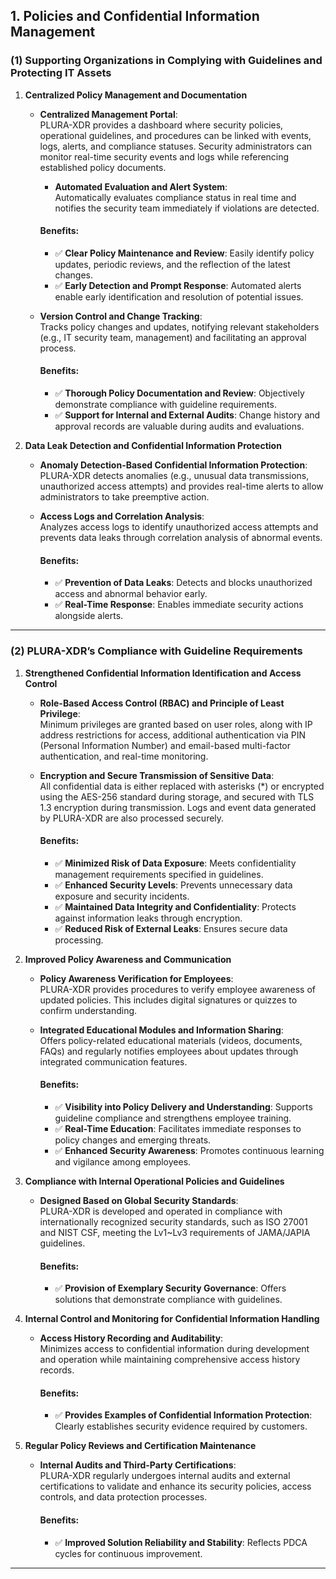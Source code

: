 ## **1. Policies and Confidential Information Management**

### **(1) Supporting Organizations in Complying with Guidelines and Protecting IT Assets**

1. **Centralized Policy Management and Documentation**  
   - **Centralized Management Portal**:  
     PLURA-XDR provides a dashboard where security policies, operational guidelines, and procedures can be linked with events, logs, alerts, and compliance statuses. Security administrators can monitor real-time security events and logs while referencing established policy documents.  
     - **Automated Evaluation and Alert System**:  
       Automatically evaluates compliance status in real time and notifies the security team immediately if violations are detected.

     #### Benefits:
     - ✅ **Clear Policy Maintenance and Review**: Easily identify policy updates, periodic reviews, and the reflection of the latest changes.  
     - ✅ **Early Detection and Prompt Response**: Automated alerts enable early identification and resolution of potential issues.  

   - **Version Control and Change Tracking**:  
     Tracks policy changes and updates, notifying relevant stakeholders (e.g., IT security team, management) and facilitating an approval process.

     #### Benefits:
     - ✅ **Thorough Policy Documentation and Review**: Objectively demonstrate compliance with guideline requirements.  
     - ✅ **Support for Internal and External Audits**: Change history and approval records are valuable during audits and evaluations.  

2. **Data Leak Detection and Confidential Information Protection**  
   - **Anomaly Detection-Based Confidential Information Protection**:  
     PLURA-XDR detects anomalies (e.g., unusual data transmissions, unauthorized access attempts) and provides real-time alerts to allow administrators to take preemptive action.  
   - **Access Logs and Correlation Analysis**:  
     Analyzes access logs to identify unauthorized access attempts and prevents data leaks through correlation analysis of abnormal events.

     #### Benefits:
     - ✅ **Prevention of Data Leaks**: Detects and blocks unauthorized access and abnormal behavior early.  
     - ✅ **Real-Time Response**: Enables immediate security actions alongside alerts.  

---

### **(2) PLURA-XDR’s Compliance with Guideline Requirements**

1. **Strengthened Confidential Information Identification and Access Control**  
   - **Role-Based Access Control (RBAC) and Principle of Least Privilege**:  
     Minimum privileges are granted based on user roles, along with IP address restrictions for access, additional authentication via PIN (Personal Information Number) and email-based multi-factor authentication, and real-time monitoring.  
     
   - **Encryption and Secure Transmission of Sensitive Data**:  
     All confidential data is either replaced with asterisks (*) or encrypted using the AES-256 standard during storage, and secured with TLS 1.3 encryption during transmission. Logs and event data generated by PLURA-XDR are also processed securely.  

     #### Benefits:
     - ✅ **Minimized Risk of Data Exposure**: Meets confidentiality management requirements specified in guidelines.  
     - ✅ **Enhanced Security Levels**: Prevents unnecessary data exposure and security incidents.  
     - ✅ **Maintained Data Integrity and Confidentiality**: Protects against information leaks through encryption.  
     - ✅ **Reduced Risk of External Leaks**: Ensures secure data processing.  

2. **Improved Policy Awareness and Communication**  
   - **Policy Awareness Verification for Employees**:  
     PLURA-XDR provides procedures to verify employee awareness of updated policies. This includes digital signatures or quizzes to confirm understanding.  
   - **Integrated Educational Modules and Information Sharing**:  
     Offers policy-related educational materials (videos, documents, FAQs) and regularly notifies employees about updates through integrated communication features.

     #### Benefits:
     - ✅ **Visibility into Policy Delivery and Understanding**: Supports guideline compliance and strengthens employee training.  
     - ✅ **Real-Time Education**: Facilitates immediate responses to policy changes and emerging threats.  
     - ✅ **Enhanced Security Awareness**: Promotes continuous learning and vigilance among employees.  

3. **Compliance with Internal Operational Policies and Guidelines**  
   - **Designed Based on Global Security Standards**:  
     PLURA-XDR is developed and operated in compliance with internationally recognized security standards, such as ISO 27001 and NIST CSF, meeting the Lv1~Lv3 requirements of JAMA/JAPIA guidelines.

     #### Benefits:
     - ✅ **Provision of Exemplary Security Governance**: Offers solutions that demonstrate compliance with guidelines.  

4. **Internal Control and Monitoring for Confidential Information Handling**  
   - **Access History Recording and Auditability**:  
     Minimizes access to confidential information during development and operation while maintaining comprehensive access history records.

     #### Benefits:
     - ✅ **Provides Examples of Confidential Information Protection**: Clearly establishes security evidence required by customers.  

5. **Regular Policy Reviews and Certification Maintenance**  
   - **Internal Audits and Third-Party Certifications**:  
     PLURA-XDR regularly undergoes internal audits and external certifications to validate and enhance its security policies, access controls, and data protection processes.

     #### Benefits:
     - ✅ **Improved Solution Reliability and Stability**: Reflects PDCA cycles for continuous improvement.  

---
